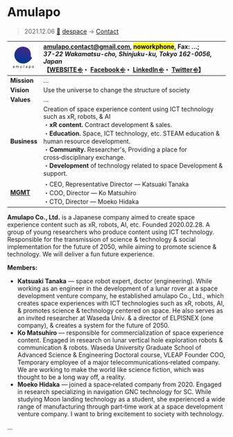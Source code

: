 # Amulapo
> 2021.12.06 [🚀](../../index/index.md) [despace](../index.md) → [Contact](../contact.md)

|[![](../f/contact/a/amulapo_logo1_thumb.webp)](../f/contact/a/amulapo_logo1.webp)|<amulapo.contact@gmail.com>, <mark>noworkphone</mark>, Fax: …;<br> *37-22 Wakamatsu-cho, Shinjuku-ku, Tokyo 162-0056, Japan*<br> 【[WEBSITE ⎆](https://amulapo-inc.com/)・ [Facebook ⎆](https://www.facebook.com/amulapo.info/)・ [LinkedIn ⎆](https://www.linkedin.com/company/amulapo-inc/)・ [Twitter ⎆](https://twitter.com/amulapo)】|
|:-|:-|
|**Mission**|…|
|**Vision**|Use the universe to change the structure of society|
|**Values**|…|
|**Business**|Creation of space experience content using ICT technology such as xR, robots, & AI<br> ・**xR content.** Contract development & sales.<br> ・**Education.** Space, ICT technology, etc. STEAM education & human resource development.<br> ・**Community.** Researcher's, Providing a place for cross‑disciplinary exchange.<br> ・**Development** of technology related to space Development & support.|
|**[MGMT](../mgmt.md)**|・CEO, Representative Director — Katsuaki Tanaka<br> ・COO, Director — Ko Matsuhiro<br> ・CTO, Director — Moeko Hidaka|

**Amulapo Co., Ltd.** is a Japanese company aimed to create space experience content such as xR, robots, AI, etc. Founded 2020.02.28. A group of young researchers who produce content using ICT technology. Responsible for the transmission of science & technology & social implementation for the future of 2050, while aiming to promote science & technology. We will deliver a fun future experience.

**Members:**

   - **Katsuaki Tanaka** — space robot expert, doctor (engineering). While working as an engineer in the development of a lunar rover at a space development venture company, he established amulapo Co., Ltd., which creates space experiences with ICT technologies such as xR, robots, AI, & promotes science & technology centered on space. He also serves as an invited researcher at Waseda Univ. & a director of ELPISNEX (one company), & creates a system for the future of 2050.
   - **Ko Matsuhiro** — responsible for commercialization of space experience content. Engaged in research on lunar vertical hole exploration robots & communication & robots. Waseda University Graduate School of Advanced Science & Engineering Doctoral course, VLEAP Founder COO, Temporary employee of a major telecommunications‑related company. We are working to make the world like science fiction, which was thought to be a long way off, a reality.
   - **Moeko Hidaka** — joined a space‑related company from 2020. Engaged in research specializing in navigation GNC technology for SC. While studying Moon landing technology as a student, she experienced a wide range of manufacturing through part‑time work at a space development venture company. I want to bring excitement to society with technology.

<p style="page-break-after:always"> </p>

…
